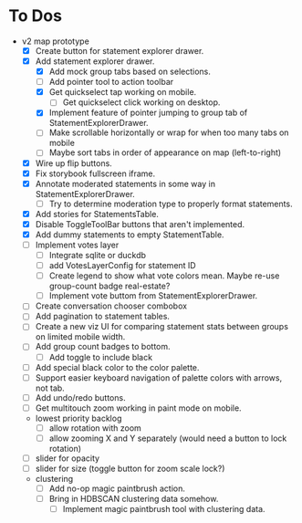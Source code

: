 # To Dos
- v2 map prototype
    - [x] Create button for statement explorer drawer.
    - [x] Add statement explorer drawer.
        - [x] Add mock group tabs based on selections.
        - [ ] Add pointer tool to action toolbar
        - [x] Get quickselect tap working on mobile.
            - [ ] Get quickselect click working on desktop.
        - [x] Implement feature of pointer jumping to group tab of StatementExplorerDrawer.
        - [ ] Make scrollable horizontally or wrap for when too many tabs on mobile
        - [ ] Maybe sort tabs in order of appearance on map (left-to-right)
    - [x] Wire up flip buttons.
    - [x] Fix storybook fullscreen iframe.
    - [x] Annotate moderated statements in some way in StatementExplorerDrawer.
        - [ ] Try to determine moderation type to properly format statements.
    - [x] Add stories for StatementsTable.
    - [x] Disable ToggleToolBar buttons that aren't implemented.
    - [x] Add dummy statements to empty StatementTable.
    - [ ] Implement votes layer
        - [ ] Integrate sqlite or duckdb
        - [ ] add VotesLayerConfig for statement ID
        - [ ] Create legend to show what vote colors mean. Maybe re-use group-count badge real-estate? 
        - [ ] Implement vote buttom from StatementExplorerDrawer.
    - [ ] Create conversation chooser combobox
    - [ ] Add pagination to statement tables.
    - [ ] Create a new viz UI for comparing statement stats between groups on limited mobile width.
    - [ ] Add group count badges to bottom.
        - [ ] Add toggle to include black
    - [ ] Add special black color to the color palette.
    - [ ] Support easier keyboard navigation of palette colors with arrows, not tab.
    - [ ] Add undo/redo buttons.
    - [ ] Get multitouch zoom working in paint mode on mobile.
    - lowest priority backlog
        - [ ] allow rotation with zoom
        - [ ] allow zooming X and Y separately (would need a button to lock rotation)
    - [ ] slider for opacity
    - [ ] slider for size (toggle button for zoom scale lock?)
    - clustering
        - [ ] Add no-op magic paintbrush action.
        - [ ] Bring in HDBSCAN clustering data somehow.
            - [ ] Implement magic paintbrush tool with clustering data.
